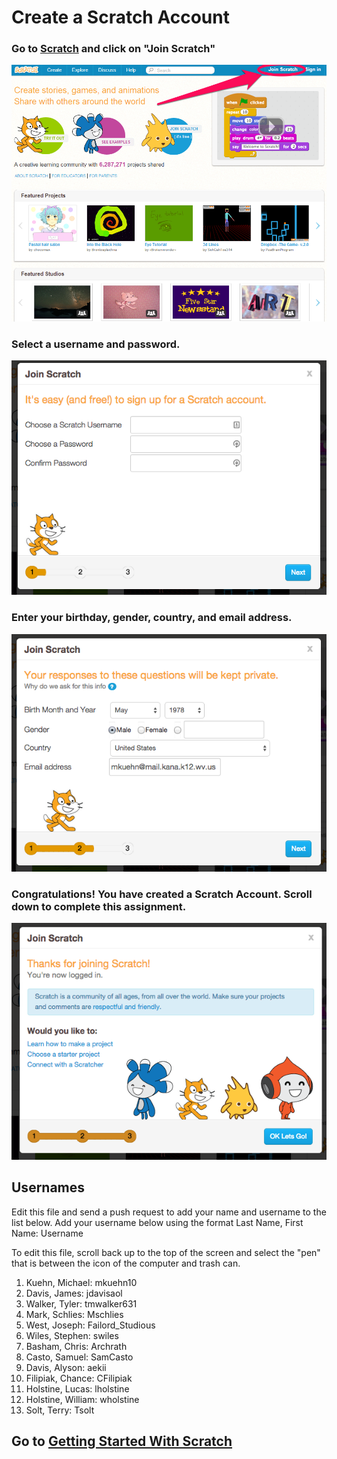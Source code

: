# Create a Scratch Account
### Go to <a href="http://scratch.mit.edu" target=new>Scratch</a> and click on "Join Scratch"

![Create Account](create_account_1.png)

### Select a username and password.

![Select Username](create_account_2.png)

### Enter your birthday, gender, country, and email address.
![Email Address](create_account_3.png)

### Congratulations!  You have created a Scratch Account.  Scroll down to complete this assignment.
![Congratulations](create_account_4.png)

## Usernames
Edit this file and send a push request to add your name and username to the list below.
Add your username below using the format Last Name, First Name: Username

To edit this file, scroll back up to the top of the screen and select the "pen" that is between the icon of the computer and trash can.


1) Kuehn, Michael: mkuehn10   
2) Davis, James: jdavisaol   
3) Walker, Tyler: tmwalker631   
4) Mark, Schlies: Mschlies   
5) West, Joseph: Failord_Studious   
6) Wiles, Stephen: swiles   
7) Basham, Chris: Archrath   
8) Casto, Samuel: SamCasto   
9) Davis, Alyson: aekii   
10) Filipiak, Chance: CFilipiak   
11) Holstine, Lucas: lholstine   
12) Holstine, William: wholstine    
13) Solt, Terry: Tsolt   

## Go to [Getting Started With Scratch](GettingStartedWithScratch.md)
